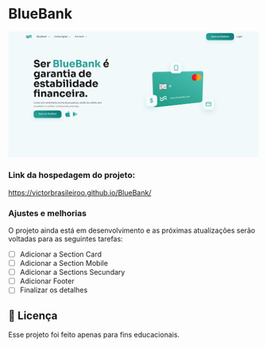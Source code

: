 # BlueBank

<img src="img/captura blue.png" alt="">

### Link da hospedagem do projeto:
https://victorbrasileiroo.github.io/BlueBank/

### Ajustes e melhorias

O projeto ainda está em desenvolvimento e as próximas atualizações serão voltadas para as seguintes tarefas:

- [ ] Adicionar a Section Card 
- [ ] Adicionar a Section Mobile
- [ ]  Adicionar a Sections Secundary
- [ ] Adicionar Footer
- [ ] Finalizar os detalhes

## 📝 Licença

Esse projeto foi feito apenas para fins educacionais.
